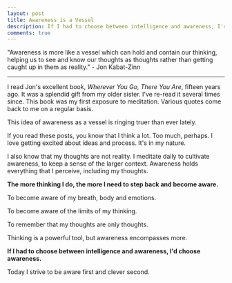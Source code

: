 ```yaml
---
layout: post
title: Awareness is a Vessel
description: If I had to choose between intelligence and awareness, I'd choose awareness.
comments: true
---
```

"Awareness is more like a vessel which can hold and contain our thinking, helping us to see and know our thoughts as thoughts rather than getting caught up in them as reality." - Jon Kabat-Zinn

----
I read Jon's excellent book, *Wherever You Go, There You Are*, fifteen years ago.  It was a splendid gift from my older sister.  I've re-read it several times since.  This book was my first exposure to meditation.  Various quotes come back to me on a regular basis.

This idea of awareness as a vessel is ringing truer than ever lately.

If you read these posts, you know that I think a lot.  Too much, perhaps.  I love getting excited about ideas and process. It's in my nature.

I also know that my thoughts are not reality.  I meditate daily to cultivate awareness, to keep a sense of the larger context.  Awareness holds everything that I perceive, including my thoughts.

**The more thinking I do, the more I need to step back and become aware.**

To become aware of my breath, body and emotions.

To become aware of the limits of my thinking.

To remember that my thoughts are only thoughts.

Thinking is a powerful tool, but awareness encompasses more.

**If I had to choose between intelligence and awareness, I'd choose awareness.**

Today I strive to be aware first and clever second.
